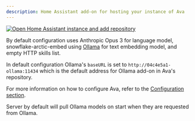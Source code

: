 ```yaml
---
description: Home Assistant add-on for hosting your instance of Ava
---
```


[![Open Home Assistant instance and add repository](https://my.home-assistant.io/badges/supervisor_add_addon_repository.svg)](https://my.home-assistant.io/redirect/supervisor_add_addon_repository/?repository_url=https://github.com/0x77dev/ava)

By default configuration uses Anthropic Opus 3 for language model, snowflake-arctic-embed using [Ollama](/addons/ollama) for text embedding model, and empty HTTP skills list.

In default configuration Ollama's `baseURL` is set to `http://04c4e5a1-ollama:11434` which is the default address for Ollama add-on in Ava's repository.

For more information on how to configure Ava, refer to the [Configuration section](https://ava.0x77.dev/configuration).

Server by default will pull Ollama models on start when they are requested from Ollama.
